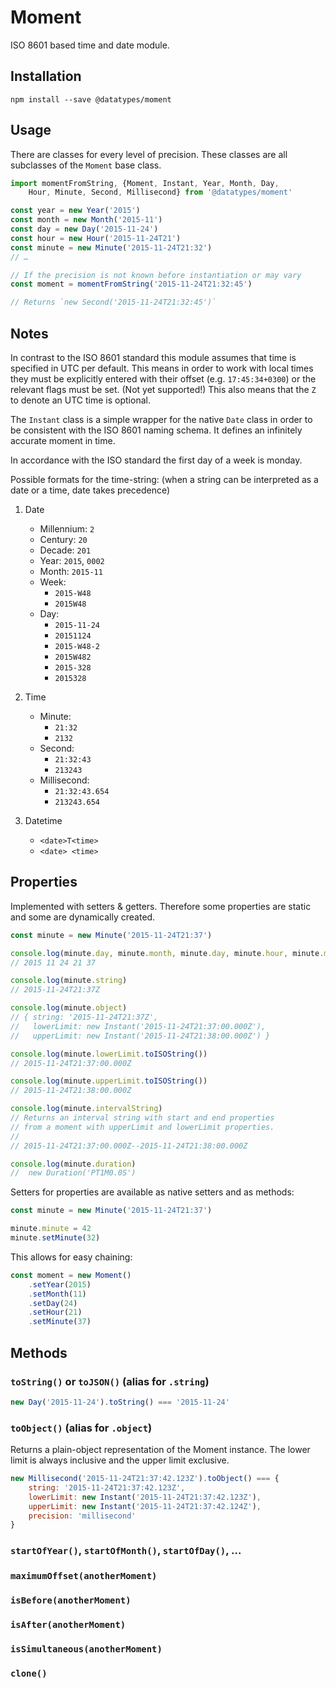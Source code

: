 # Moment

ISO 8601 based time and date module.


## Installation

```shell
npm install --save @datatypes/moment
```


## Usage

There are classes for every level of precision.
These classes are all subclasses of the `Moment` base class.

```js
import momentFromString, {Moment, Instant, Year, Month, Day,
	Hour, Minute, Second, Millisecond} from '@datatypes/moment'

const year = new Year('2015')
const month = new Month('2015-11')
const day = new Day('2015-11-24')
const hour = new Hour('2015-11-24T21')
const minute = new Minute('2015-11-24T21:32')
// …

// If the precision is not known before instantiation or may vary
const moment = momentFromString('2015-11-24T21:32:45')

// Returns `new Second('2015-11-24T21:32:45')`
```


## Notes

In contrast to the ISO 8601 standard
this module assumes that time is specified in UTC per default.
This means in order to work with local times
they must be explicitly entered with their offset (e.g. `17:45:34+0300`)
or the relevant flags must be set. (Not yet supported!)
This also means that the `Z` to denote an UTC time is optional.

The `Instant` class is a simple wrapper for the native `Date` class
in order to be consistent with the ISO 8601 naming schema.
It defines an infinitely accurate moment in time.

In accordance with the ISO standard the first day of a week is monday.

Possible formats for the time-string:
(when a string can be interpreted as a date or a time, date takes precedence)

1. Date
	- Millennium: `2`
	- Century: `20`
	- Decade: `201`
	- Year: `2015`, `0002`
	- Month: `2015-11`
	- Week:
		- `2015-W48`
		- `2015W48`
	- Day:
		- `2015-11-24`
		- `20151124`
		- `2015-W48-2`
		- `2015W482`
		- `2015-328`
		- `2015328`

1. Time
	- Minute:
		- `21:32`
		- `2132`
	- Second:
		- `21:32:43`
		- `213243`
	- Millisecond:
		- `21:32:43.654`
		- `213243.654`

1. Datetime
	- `<date>T<time>`
	- `<date> <time>`


## Properties

Implemented with setters & getters.
Therefore some properties are static and some are dynamically created.

```js
const minute = new Minute('2015-11-24T21:37')

console.log(minute.day, minute.month, minute.day, minute.hour, minute.minute)
// 2015 11 24 21 37

console.log(minute.string)
// 2015-11-24T21:37Z

console.log(minute.object)
// { string: '2015-11-24T21:37Z',
//   lowerLimit: new Instant('2015-11-24T21:37:00.000Z'),
//   upperLimit: new Instant('2015-11-24T21:38:00.000Z') }

console.log(minute.lowerLimit.toISOString())
// 2015-11-24T21:37:00.000Z

console.log(minute.upperLimit.toISOString())
// 2015-11-24T21:38:00.000Z

console.log(minute.intervalString)
// Returns an interval string with start and end properties
// from a moment with upperLimit and lowerLimit properties.
//
// 2015-11-24T21:37:00.000Z--2015-11-24T21:38:00.000Z

console.log(minute.duration)
//  new Duration('PT1M0.0S')
```

Setters for properties are available as native setters and as methods:

```js
const minute = new Minute('2015-11-24T21:37')

minute.minute = 42
minute.setMinute(32)
```

This allows for easy chaining:

```js
const moment = new Moment()
	.setYear(2015)
	.setMonth(11)
	.setDay(24)
	.setHour(21)
	.setMinute(37)
```


## Methods

### `toString()` or `toJSON()` (alias for `.string`)

```js
new Day('2015-11-24').toString() === '2015-11-24'
```


### `toObject()` (alias for `.object`)

Returns a plain-object representation of the Moment instance.
The lower limit is always inclusive and the upper limit exclusive.

```js
new Millisecond('2015-11-24T21:37:42.123Z').toObject() === {
	string: '2015-11-24T21:37:42.123Z',
	lowerLimit: new Instant('2015-11-24T21:37:42.123Z'),
	upperLimit: new Instant('2015-11-24T21:37:42.124Z'),
	precision: 'millisecond'
}
```


### `startOfYear()`, `startOfMonth()`, `startOfDay()`, …

### `maximumOffset(anotherMoment)`

### `isBefore(anotherMoment)`

### `isAfter(anotherMoment)`

### `isSimultaneous(anotherMoment)`

### `clone()`
